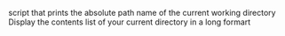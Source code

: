 script that prints the absolute path name of the current working directory
Display the contents list of your current directory in a long formart
